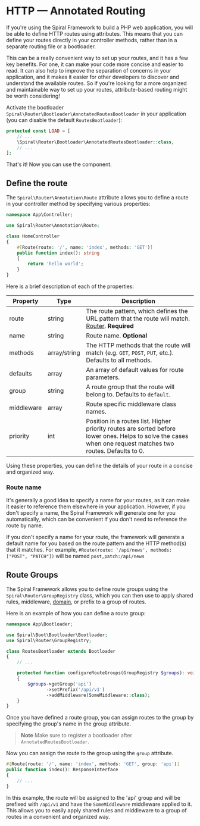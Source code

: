 # HTTP — Annotated Routing

If you're using the Spiral Framework to build a PHP web application, you will be able to define HTTP routes using 
attributes. This means that you can define your routes directly in your controller methods, rather than in a separate 
routing file or a bootloader.

This can be a really convenient way to set up your routes, and it has a few key benefits. For one, it can make your code
more concise and easier to read. It can also help to improve the separation of concerns in your application, and it
makes it easier for other developers to discover and understand the available routes. So if you're looking for a more
organized and maintainable way to set up your routes, attribute-based routing might be worth considering!

Activate the bootloader `Spiral\Router\Bootloader\AnnotatedRoutesBootloader` in your application (you can disable the
default `RoutesBootloader`):

```php
protected const LOAD = [
    // ...
    \Spiral\Router\Bootloader\AnnotatedRoutesBootloader::class,
    // ...
];
```

That's it! Now you can use the component.

## Define the route

The `Spiral\Router\Annotation\Route` attribute allows you to define a route in your controller method by specifying
various properties:

```php
namespace App\Controller;

use Spiral\Router\Annotation\Route;

class HomeController
{
    #[Route(route: '/', name: 'index', methods: 'GET')] 
    public function index(): string
    {
        return 'hello world';
    }
}
```

Here is a brief description of each of the properties:

| Property   | Type         | Description                                                                                                                                                  |
|------------|--------------|--------------------------------------------------------------------------------------------------------------------------------------------------------------|
| route      | string       | The route pattern, which defines the URL pattern that the route will match. [Router](/http/routing.md). **Required**                                         |
| name       | string       | Route name. **Optional**                                                                                                                                     |
| methods    | array/string | The HTTP methods that the route will match (e.g. `GET`, `POST`, `PUT`, etc.). Defaults to all methods.                                                       |
| defaults   | array        | An array of default values for route parameters.                                                                                                             |
| group      | string       | A route group that the route will belong to. Defaults to `default`.                                                                                          |
| middleware | array        | Route specific middleware class names.                                                                                                                       |
| priority   | int          | Position in a routes list. Higher priority routes are sorted before lower ones. Helps to solve the cases when one request matches two routes. Defaults to 0. |

Using these properties, you can define the details of your route in a concise and organized way.

### Route name

It's generally a good idea to specify a name for your routes, as it can make it easier to reference them elsewhere in
your application. However, if you don't specify a name, the Spiral Framework will generate one for you automatically,
which can be convenient if you don't need to reference the route by name.

If you don't specify a name for your route, the framework will generate a default name for you based on the route
pattern and the HTTP method(s) that it matches. For
example, `#Route(route: '/api/news', methods: ["POST", "PATCH"])` will be named  `post,patch:/api/news`

## Route Groups

The Spiral Framework allows you to define route groups using the `Spiral\Router\GroupRegistry` class, which you can then
use to apply shared rules, middleware, [domain](/cookbook/domain-core.md), or prefix to a group of routes.

Here is an example of how you can define a route group:

```php
namespace App\Bootloader;

use Spiral\Boot\Bootloader\Bootloader;
use Spiral\Router\GroupRegistry;

class RoutesBootloader extends Bootloader
{
    // ...

    protected function configureRouteGroups(GroupRegistry $groups): void
    {
        $groups->getGroup('api')
               ->setPrefix('/api/v1')
               ->addMiddleware(SomeMiddleware::class);
    }
}
```

Once you have defined a route group, you can assign routes to the group by specifying the group's name in the group
attribute.

> **Note**
> Make sure to register a bootloader after `AnnotatedRoutesBootloader`.

Now you can assign the route to the group using the `group` attribute.

```php
#[Route(route: '/', name: 'index', methods: 'GET', group: 'api')]  
public function index(): ResponseInterface
{
    // ...    
}
```

In this example, the route will be assigned to the 'api' group and will be prefixed with `/api/v1` and have the
`SomeMiddleware` middleware applied to it. This allows you to easily apply shared rules and middleware to a group of
routes in a convenient and organized way.